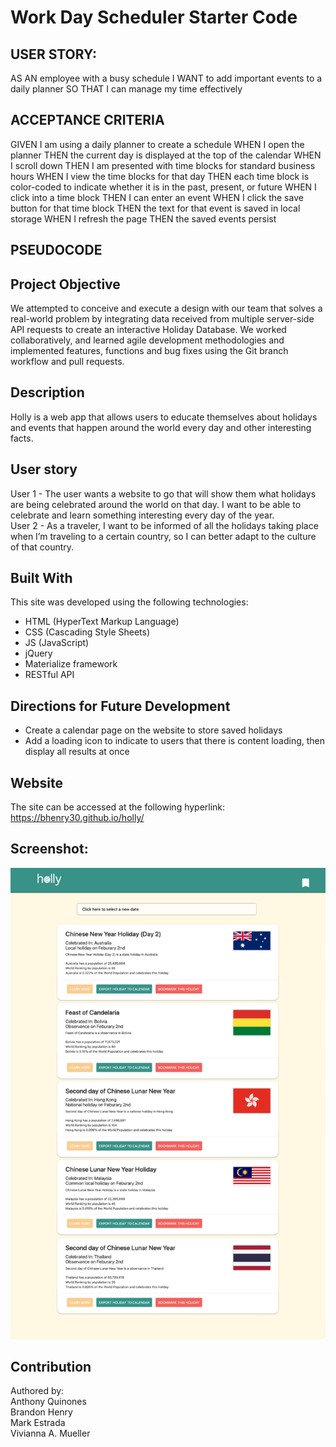 # Work Day Scheduler Starter Code

## USER STORY:

AS AN employee with a busy schedule
I WANT to add important events to a daily planner
SO THAT I can manage my time effectively

## ACCEPTANCE CRITERIA

GIVEN I am using a daily planner to create a schedule
WHEN I open the planner
THEN the current day is displayed at the top of the calendar
WHEN I scroll down
THEN I am presented with time blocks for standard business hours
WHEN I view the time blocks for that day
THEN each time block is color-coded to indicate whether it is in the past, present, or future
WHEN I click into a time block
THEN I can enter an event
WHEN I click the save button for that time block
THEN the text for that event is saved in local storage
WHEN I refresh the page
THEN the saved events persist

## PSEUDOCODE

<!--  
1. build a home page with the current date at the top
2. create a section below with boxes for different times of the work day
2.1 left section will display time, center will be user input events, right will be a save feature
3. each time-block will be color-coded based on "past, present, or future"
3.1 create js to track time-blocks usage
4. each time block can be clicked on in order to add inner text
4.1 create event listener that enables user input on click
4.2 have a save button that saves user input to local storage, using onclick event listener
5. the saved events should remain even upon a refresh of the page (store info to local storage)  -->

## Project Objective  
We attempted to conceive and execute a design with our team that solves a real-world problem by integrating data received from multiple server-side API requests to create an interactive Holiday Database. We worked collaboratively, and learned agile development methodologies and implemented features, functions and bug fixes using the Git branch workflow and pull requests.   
## Description  
Holly is a web app that allows users to educate themselves about holidays and events that happen around the world every day and other interesting facts.  
## User story  
User 1 - The user wants a website to go that will show them what holidays are being celebrated around the world on that day. I want to be able to celebrate and learn something interesting every day of the year.  
User 2 - As a traveler, I want to be informed of all the holidays taking place when I’m traveling to a certain country, so I can better adapt to the culture of that country.  
## Built With  
This site was developed using the following technologies:  
* HTML (HyperText Markup Language)  
* CSS (Cascading Style Sheets)  
* JS (JavaScript)  
* jQuery
* Materialize framework  
* RESTful API  
## Directions for Future Development  
* Create a calendar page on the website to store saved holidays  
* Add a loading icon to indicate to users that there is content loading, then display all results at once  
## Website  
The site can be accessed at the following hyperlink:  
https://bhenry30.github.io/holly/  
## Screenshot:  
![HOLLY | EDUCATE & CELEBRATE ](https://github.com/bhenry30/holly/blob/d4f3151da9e6e5e2641389ac7a2e858bdc51f80e/assets/images/screenshot.png) 
## Contribution  
Authored by:    
Anthony Quinones  
Brandon Henry  
Mark Estrada  
Vivianna A. Mueller  